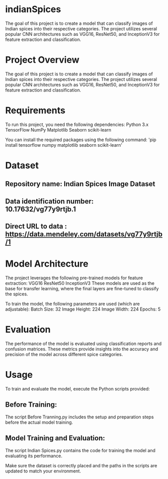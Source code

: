 # indianSpices
The goal of this project is to create a model that can classify images of Indian spices into their respective categories. The project utilizes several popular CNN architectures such as VGG16, ResNet50, and InceptionV3 for feature extraction and classification.

# Project Overview
The goal of this project is to create a model that can classify images of Indian spices into their respective categories. The project utilizes several popular CNN architectures such as VGG16, ResNet50, and InceptionV3 for feature extraction and classification.

# Requirements
To run this project, you need the following dependencies:
  Python 3.x
  TensorFlow
  NumPy
  Matplotlib
  Seaborn
  scikit-learn

You can install the required packages using the following command:
     'pip install tensorflow numpy matplotlib seaborn scikit-learn'

# Dataset
  ## Repository name: Indian Spices Image Dataset
  ## Data identification number: 10.17632/vg77y9rtjb.1
  ## Direct URL to data  : https://data.mendeley.com/datasets/vg77y9rtjb/1

# Model Architecture
The project leverages the following pre-trained models for feature extraction:
  VGG16
  ResNet50
  InceptionV3
These models are used as the base for transfer learning, where the final layers are fine-tuned to classify the spices.

To train the model, the following parameters are used (which are adjustable):
  Batch Size: 32
  Image Height: 224
  Image Width: 224
  Epochs: 5

# Evaluation
The performance of the model is evaluated using classification reports and confusion matrices. These metrics provide insights into the accuracy and precision of the model across different spice categories.

# Usage
To train and evaluate the model, execute the Python scripts provided:
  ## Before Training: 
  The script Before Tranning.py includes the setup and preparation steps before the actual model training.
  ## Model Training and Evaluation: 
  The script Indian Spices.py contains the code for training the model and evaluating its performance.

Make sure the dataset is correctly placed and the paths in the scripts are updated to match your environment.
